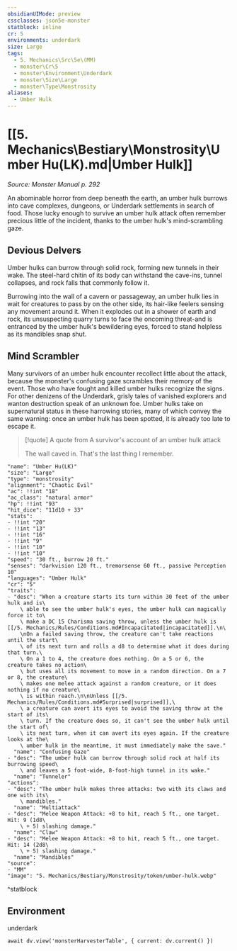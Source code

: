 ```yaml
---
obsidianUIMode: preview
cssclasses: json5e-monster
statblock: inline
cr: 5
environments: underdark
size: Large
tags:
  - 5. Mechanics\Src\5e\(MM)
  - monster\Cr\5
  - monster\Environment\Underdark
  - monster\Size\Large
  - monster\Type\Monstrosity
aliases:
  - Umber Hulk
---
```

# [[5. Mechanics\Bestiary\Monstrosity\Umber Hu(LK).md|Umber Hulk]]
*Source: Monster Manual p. 292*

An abominable horror from deep beneath the earth, an umber hulk burrows into cave complexes, dungeons, or Underdark settlements in search of food. Those lucky enough to survive an umber hulk attack often remember precious little of the incident, thanks to the umber hulk's mind-scrambling gaze.

## Devious Delvers

Umber hulks can burrow through solid rock, forming new tunnels in their wake. The steel-hard chitin of its body can withstand the cave-ins, tunnel collapses, and rock falls that commonly follow it.

Burrowing into the wall of a cavern or passageway, an umber hulk lies in wait for creatures to pass by on the other side, its hair-like feelers sensing any movement around it. When it explodes out in a shower of earth and rock, its unsuspecting quarry turns to face the oncoming threat-and is entranced by the umber hulk's bewildering eyes, forced to stand helpless as its mandibles snap shut.

## Mind Scrambler

Many survivors of an umber hulk encounter recollect little about the attack, because the monster's confusing gaze scrambles their memory of the event. Those who have fought and killed umber hulks recognize the signs. For other denizens of the Underdark, grisly tales of vanished explorers and wanton destruction speak of an unknown foe. Umber hulks take on supernatural status in these harrowing stories, many of which convey the same warning: once an umber hulk has been spotted, it is already too late to escape it.

> [!quote] A quote from A survivor's account of an umber hulk attack  
> 
> The wall caved in. That's the last thing I remember.


```statblock
"name": "Umber Hu(LK)"
"size": "Large"
"type": "monstrosity"
"alignment": "Chaotic Evil"
"ac": !!int "18"
"ac_class": "natural armor"
"hp": !!int "93"
"hit_dice": "11d10 + 33"
"stats":
- !!int "20"
- !!int "13"
- !!int "16"
- !!int "9"
- !!int "10"
- !!int "10"
"speed": "30 ft., burrow 20 ft."
"senses": "darkvision 120 ft., tremorsense 60 ft., passive Perception 10"
"languages": "Umber Hulk"
"cr": "5"
"traits":
- "desc": "When a creature starts its turn within 30 feet of the umber hulk and is\
    \ able to see the umber hulk's eyes, the umber hulk can magically force it to\
    \ make a DC 15 Charisma saving throw, unless the umber hulk is [[/5. Mechanics/Rules/Conditions.md#Incapacitated|incapacitated]].\n\
    \nOn a failed saving throw, the creature can't take reactions until the start\
    \ of its next turn and rolls a d8 to determine what it does during that turn.\
    \ On a 1 to 4, the creature does nothing. On a 5 or 6, the creature takes no action\
    \ but uses all its movement to move in a random direction. On a 7 or 8, the creature\
    \ makes one melee attack against a random creature, or it does nothing if no creature\
    \ is within reach.\n\nUnless [[/5. Mechanics/Rules/Conditions.md#Surprised|surprised]],\
    \ a creature can avert its eyes to avoid the saving throw at the start of its\
    \ turn. If the creature does so, it can't see the umber hulk until the start of\
    \ its next turn, when it can avert its eyes again. If the creature looks at the\
    \ umber hulk in the meantime, it must immediately make the save."
  "name": "Confusing Gaze"
- "desc": "The umber hulk can burrow through solid rock at half its burrowing speed\
    \ and leaves a 5 foot-wide, 8-foot-high tunnel in its wake."
  "name": "Tunneler"
"actions":
- "desc": "The umber hulk makes three attacks: two with its claws and one with its\
    \ mandibles."
  "name": "Multiattack"
- "desc": "Melee Weapon Attack: +8 to hit, reach 5 ft., one target. Hit: 9 (1d8\
    \ + 5) slashing damage."
  "name": "Claw"
- "desc": "Melee Weapon Attack: +8 to hit, reach 5 ft., one target. Hit: 14 (2d8\
    \ + 5) slashing damage."
  "name": "Mandibles"
"source":
- "MM"
"image": "5. Mechanics/Bestiary/Monstrosity/token/umber-hulk.webp"
```
^statblock

## Environment

underdark

```dataviewjs
await dv.view('monsterHarvesterTable', { current: dv.current() })
```

